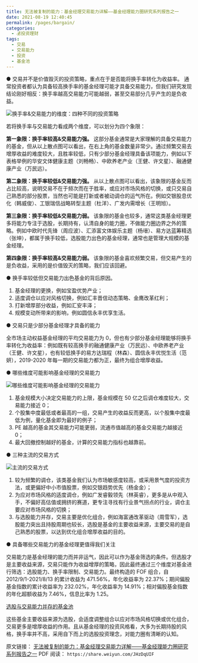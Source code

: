 ```yaml
---
title: 无法被复制的能力：基金经理交易能力详解——基金经理能力圈研究系列报告之一
date: 2021-08-19 12:40:45
permalink: /pages/bargain/
categories:
  - 💰投资理财
tags:
  - 交易
  - 交易能力
  - 投资
  - 基金池
---
```


● 交易并不是价值毁灭的投资策略，重点在于是否能将换手率转化为收益率。
通常投资者都认为具备较高换手率的基金经理可能才具备交易能力，但我们研究发现结论刚好相反：换手率越高交易能力可能越弱，甚至交易部分几乎产生的是负收益。

![换手率&交易能力的维度：四种不同的投资策略](https://wxweb.swsresearch.com/wxCardCss/applications2/ueditor/jsp/upload/image/20210817/1629208546682081150.png)

若将换手率与交易能力看成两个维度，可以划分为四个象限：

**第一象限：换手率较高&交易能力强。** 这部分基金通常是大家理解的具备交易能力的基金，但从以上散点图可以看出，在右上角的基金数量非常少。通过频繁交易去增厚收益的难度较大，且胜率较低，只有少部分基金经理具备该项能力，例如以下表格举例的华安文体健康主题（刘畅畅）、中欧养老产业（王健、许文星）、融通健康产业（万民远）。

**第二象限：换手率较低&交易能力强。** 从以上散点图可以看出，该象限的基金反而占比较高，说明交易不在于频次而在于胜率，或应对市场风格的切换，或只交易自己熟悉的部分股票，当然也可能是打新或者被动调仓的运气所在。例如交银股息优化（韩威俊）、工银瑞信战略转型主题（杜洋）、广发内需增长（王明旭）。

**第三象限：换手率较低&交易能力弱。** 该象限的基金也较多，通常这类基金经理更多将能力专注于选股，长期持有，认清自身的能力圈，不做能力圈边界之外的策略。例如中欧时代先锋（周应波）、汇添富文体娱乐主题（杨瑨）、易方达蓝筹精选（张坤），都属于换手较低，选股能力出色的基金经理，通常也是管理大规模的基金经理。

**第四象限：换手率较高&交易能力弱。** 该象限的基金喜欢频繁交易，但交易产生的是负收益，采用的是价值毁灭的策略，我们应该回避。

● 换手率较低但交易能力出色基金的背后原因。
1. 基金经理的更换，例如宝盈优势产业；
2. 适度调仓以应对风格切换，例如汇丰晋信动态策略、金鹰改革红利；
3. 打新增厚部分收益，例如汇安丰泽；
4. 规模变动所带来的影响，例如圆信永丰优享生活。

● 交易只是少部分基金经理才具备的能力

全市场主动权益基金经理的平均交易能力为 0，但也有少部分基金经理能够将换手率转化为收益率：例如既有较高换手的融通健康产业（万民远）、中欧养老产业（王健、许文星），也有较低换手的易方达瑞程（林森）、圆信永丰优悦生活（范妍），2019-2020 年每一期的交易能力都为正，最终为组合增厚收益。

● 哪些维度可能影响基金经理的交易能力

![哪些维度可能影响基金经理的交易能力](https://wxweb.swsresearch.com/wxCardCss/applications2/ueditor/jsp/upload/image/20210817/1629208548852086657.png)

1. 基金规模大小决定交易能力的上限，基金规模在 50 亿之后调仓难度较大，交易能力接近 0；
2. 个股集中度最低或者最高的一组，交易产生的收益反而更高，以个股集中度最低为例，量化基金即为最好的例子；
3. PE 越高的基金其交易能力可能更弱，流通市值越高的基金交易能力越接近 0；
4. 最大回撤控制越好的基金，计算的交易能力指标也越靠前。

● 三种主流的交易方式

![主流的交易方式](https://wxweb.swsresearch.com/wxCardCss/applications2/ueditor/jsp/upload/image/20210817/1629208550487004634.png)

1. 较为频繁的调仓，该类基金我们认为市场敏感度较高，或采用景气度的投资方法，或更偏好中小市值股票，例如交银趋势优先（杨金金）；
2. 为应对市场风格的适度调仓，例如广发睿毅领先（林英睿），更多是从中观入手，不偏好高估值或拥挤的赛道，更专注寻找有行业景气拐点的行业，调仓主要应对市场风格的切换；
3. 与选股能力并存，交易主要是优化组合，例如海富通改革驱动（周雪军），选股能力突出且持股周期也较长，选股是基金的主要收益来源，主要交易的是自己熟悉的股票，以达到优化组合增厚收益的目的。

● 具备哪些交易能力的基金经理更值得我们关注

交易能力是基金经理的能力而并非运气，因此可以作为基金筛选的条件。但选股才是主要收益来源，交易只能作为收益增厚的策略，因此最终通过三个维度对基金进行筛选：选股能力、换手率限制、交易能力。最终构造的 FOF 组合，自 2012/9/1-2021/8/13 的累计收益为 471.56%，年化收益率为 22.37%；期间偏股基金指数的累计收益率为 232.02%，年化收益率为 14.91%；相对偏股基金指数的年化超额收益为 7.46%，信息比率为 1.25。

[选股与交易能力并存的基金池](https://wxweb.swsresearch.com/wxCardCss/applications2/ueditor/jsp/upload/image/20210817/1629208553938019030.png)

这些基金主要收益来源为选股，会适度调整组合以应对市场风格切换或优化组合，交易更多是增厚收益的作用。且从基金经理的投资风格看，大多为长期持股的风格，换手率并不高，采用自下而上的选股投资理念，对能力圈有清晰的认知。

原文链接： 
[无法被复制的能力：基金经理交易能力详解——基金经理能力圈研究系列报告之一](https://wxweb.swsresearch.com/report/getDetailReportInfo.do?reportId=327784&reportType=2&OpenId=o31qquMB1ipiIC9udZlaQLpes3wA&continueFlag=1d0cdb089971abb823e8b2148d4016bf)
PDF 阅读：
```https://share.weiyun.com/JHzDqUIF```